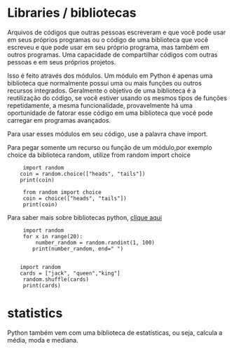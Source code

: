 # Libraries / bibliotecas
Arquivos de códigos que outras pessoas escreveram e que você pode usar em seus próprios programas ou o código de uma biblioteca que você escreveu e que pode usar em seu próprio programa, mas também em outros programas. 
     Uma capacidade de compartilhar códigos com outras pessoas e em seus próprios projetos.

 Isso é feito através dos módulos.
Um módulo em Python é apenas uma biblioteca que normalmente possui uma ou mais funções ou outros recursos integrados. Geralmente o objetivo de uma biblioteca é a reutilização do código, se você estiver usando os mesmos tipos de funções repetidamente, a mesma funcionalidade, provavelmente há uma oportunidade de fatorar esse código em uma biblioteca que você pode carregar em programas avançados.

Para usar esses módulos em seu código, use a palavra chave import.

  Para pegar somente um recurso ou função de um módulo,por exemplo choice da biblioteca random, utilize from random import choice

         import random
        coin = random.choice(["heads", "tails"])
        print(coin)

         from random import choice
         coin = choice(["heads", "tails"])
         print(coin)

Para saber mais sobre bibliotecas python, <a href="https://docs.python.org/3/library/index.html" target="_blank">clique aqui</a>

         import random
         for x in range(20):
             number_random = random.randint(1, 100)
            print(number_random, end=" ")


        import random
        cards = ["jack", "queen","king"]
         random.shuffle(cards)
         print(cards)
    
# statistics
Python também vem com uma biblioteca de estatísticas, ou seja, calcula a média, moda e mediana. 

